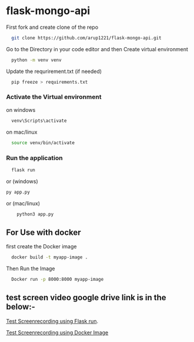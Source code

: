 # flask-mongo-api
<p>First fork and  create clone of the repo</p>

```bash
  git clone https://github.com/arup1221/flask-mongo-api.git
```
<p>Go to the Directory in your code editor and then Create virtual environment</p>

```bash
  python -m venv venv
```
<p>Update the requrirement.txt (if needed)</p>

```bash
  pip freeze > requirements.txt
```
### Activate the Virtual environment

on windows
```bash
  venv\Scripts\activate
```
on mac/linux
```bash
  source venv/bin/activate
```

### <p>Run the application</p>

```bash
  flask run
```
or (windows) 
```bash
py app.py
```
or (mac/linux)
```bash
    python3 app.py
```
## For Use with docker
<p>first create the Docker image </p>

```bash
  docker build -t myapp-image .
```

<p>Then Run the Image</p>

```bash
  Docker run -p 8000:8000 myapp-image
```
## test screen video google drive link is in the below:-

[Test Screenrecording using Flask run](https://drive.google.com/drive/u/0/folders/1i_pL75t4Q5WeShWQKS6t199Z82iIHWMK).

[Test Screenrecording using Docker Image](https://drive.google.com/drive/u/0/folders/19gWHtjfV-7jR26H5pQqPNj5JI3CGWNzF)

